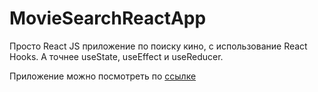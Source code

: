 # MovieSearchReactApp #

Просто React JS приложение по поиску кино, с использование React Hooks. А точнее useState, useEffect и useReducer.

Приложение можно посмотреть по [ссылке](https://dumantorbayev.github.io/MovieSearchReactApp/)
